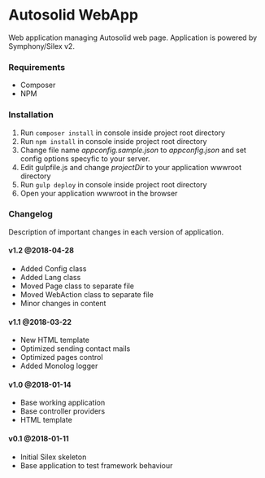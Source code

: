 # Autosolid WebApp
Web application managing Autosolid web page. Application is powered by Symphony/Silex v2.

### Requirements
* Composer
* NPM

### Installation
1. Run `composer install` in console inside project root directory
2. Run `npm install` in console inside project root directory
3. Change file name *appconfig.sample.json* to *appconfig.json* and set config options specyfic to your server.
4. Edit gulpfile.js and change *projectDir* to your application wwwroot directory
5. Run `gulp deploy` in console inside project root directory
6. Open your application wwwroot in the browser

### Changelog
Description of important changes in each version of application.

#### v1.2 @2018-04-28
* Added Config class
* Added Lang class
* Moved Page class to separate file
* Moved WebAction class to separate file
* Minor changes in content

#### v1.1 @2018-03-22
* New HTML template
* Optimized sending contact mails
* Optimized pages control
* Added Monolog logger

#### v1.0 @2018-01-14
* Base working application
* Base controller providers
* HTML template

#### v0.1 @2018-01-11
* Initial Silex skeleton
* Base application to test framework behaviour
